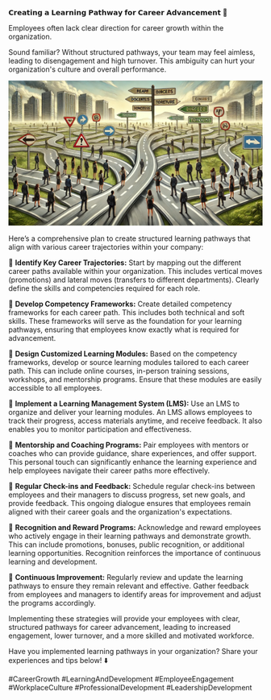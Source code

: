 𝗖𝗿𝗲𝗮𝘁𝗶𝗻𝗴 𝗮 𝗟𝗲𝗮𝗿𝗻𝗶𝗻𝗴 𝗣𝗮𝘁𝗵𝘄𝗮𝘆 𝗳𝗼𝗿 𝗖𝗮𝗿𝗲𝗲𝗿 𝗔𝗱𝘃𝗮𝗻𝗰𝗲𝗺𝗲𝗻𝘁 🚀

Employees often lack clear direction for career growth within the organization. 

Sound familiar? Without structured pathways, your team may feel aimless, leading to disengagement and high turnover. This ambiguity can hurt your organization's culture and overall performance.

![learning pathway](./images/011-learning.png)

Here’s a comprehensive plan to create structured learning pathways that align with various career trajectories within your company:

📌 **Identify Key Career Trajectories:** Start by mapping out the different career paths available within your organization. This includes vertical moves (promotions) and lateral moves (transfers to different departments). Clearly define the skills and competencies required for each role.

📌 **Develop Competency Frameworks:** Create detailed competency frameworks for each career path. This includes both technical and soft skills. These frameworks will serve as the foundation for your learning pathways, ensuring that employees know exactly what is required for advancement.

📌 **Design Customized Learning Modules:** Based on the competency frameworks, develop or source learning modules tailored to each career path. This can include online courses, in-person training sessions, workshops, and mentorship programs. Ensure that these modules are easily accessible to all employees.

📌 **Implement a Learning Management System (LMS):** Use an LMS to organize and deliver your learning modules. An LMS allows employees to track their progress, access materials anytime, and receive feedback. It also enables you to monitor participation and effectiveness.

📌 **Mentorship and Coaching Programs:** Pair employees with mentors or coaches who can provide guidance, share experiences, and offer support. This personal touch can significantly enhance the learning experience and help employees navigate their career paths more effectively.

📌 **Regular Check-ins and Feedback:** Schedule regular check-ins between employees and their managers to discuss progress, set new goals, and provide feedback. This ongoing dialogue ensures that employees remain aligned with their career goals and the organization's expectations.

📌 **Recognition and Reward Programs:** Acknowledge and reward employees who actively engage in their learning pathways and demonstrate growth. This can include promotions, bonuses, public recognition, or additional learning opportunities. Recognition reinforces the importance of continuous learning and development.

📌 **Continuous Improvement:** Regularly review and update the learning pathways to ensure they remain relevant and effective. Gather feedback from employees and managers to identify areas for improvement and adjust the programs accordingly.

Implementing these strategies will provide your employees with clear, structured pathways for career advancement, leading to increased engagement, lower turnover, and a more skilled and motivated workforce.

Have you implemented learning pathways in your organization? Share your experiences and tips below! ⬇️

#CareerGrowth #LearningAndDevelopment #EmployeeEngagement #WorkplaceCulture #ProfessionalDevelopment #LeadershipDevelopment
